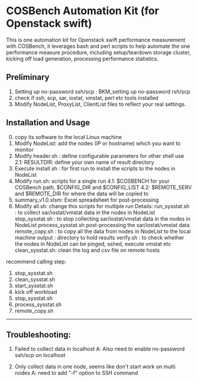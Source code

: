 COSBench Automation Kit (for Openstack swift)
=============================================

This is one automation kit for Openstack swift performance measurement with COSBench, it leverages bash and perl scripts 
to help automate the one performance measure procedure, including setup/teardown storage cluster, kicking off load generation, 
processing performance statistics. 


Preliminary
-----------
1. Setting up no-password ssh/scp : BKM_setting up no-password rsh/scp 
2. check if ssh, scp, sar, iostat, vmstat, perl etc tools installed
3. Modify NodeList, ProxyList, ClientList files to reflect your real settings.


Installation and Usage
----------------------
0. copy its software to the local Linux machine 
1. Modify NodeList: add the nodes (IP or hostname) which you want to monitor 
2. Modify header.sh : define configurable parameters for other shell use 
  2.1: RESULTDIR: define your own name of result directory
3. Execute install.sh : for first run to install the scripts to the nodes in NodeList 
4. Modify run.sh: scripts for a single run
	4.1: $COSBENCH for your COSBench path, $CONFIG_DIR and $CONFIG_LIST
	4.2: $REMOTE_SERV and $REMOTE_DIR for where the data will be copied to
5. summary_v1.0.xlsm: Excel spreadsheet for post-processing
6. Modify all.sh: change this scripts for multiple run
Details:
	run_sysstat.sh : to collect sar/iostat/vmstat data in the nodes in NodeList 
	stop_sysstat.sh : to stop collecting sar/iostat/vmstat data in the nodes in NodeList
	process_sysstat.sh post-processing the sar/iostat/vmstat data
	remote_copy.sh : to copy all the data from nodes in NodeList to the local machine 
	output : directory to hold results 
	verify.sh : to check whether the nodes in NodeList can be pinged, sshed, execute vmstat etc
	clean_sysstat.sh: clean the log and csv file on remote hosts

recommend calling step:
1. stop_sysstat.sh
2. clean_sysstat.sh
3. start_sysstat.sh
4. kick off workload
5. stop_sysstat.sh
6. process_sysstat.sh
7. remote_copy.sh

------------------------------------------
Troubleshooting:
------------------------------------------
1. Failed to collect data in localhost
A: Also need to enable no-password ssh/scp on localhost

2. Only collect data in one node, seems like don't start work on multi nodes 
A: need to add "-f" option to SSH command




